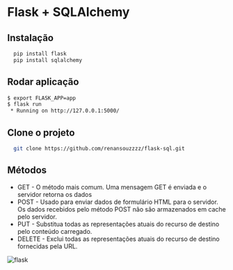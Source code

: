 
# Flask + SQLAlchemy 




## Instalação


```bash
  pip install flask
  pip install sqlalchemy
```

## Rodar aplicação

```bash
$ export FLASK_APP=app
$ flask run
 * Running on http://127.0.0.1:5000/
```


    
## Clone o projeto



```bash
  git clone https://github.com/renansouzzzz/flask-sql.git
```





## Métodos

- GET - O método mais comum. Uma mensagem GET é enviada e o servidor retorna os dados
- POST - Usado para enviar dados de formulário HTML para o servidor. Os dados recebidos pelo método POST não são armazenados em cache pelo servidor.
- PUT - Substitua todas as representações atuais do recurso de destino pelo conteúdo carregado.
- DELETE - Exclui todas as representações atuais do recurso de destino fornecidas pela URL.


![flask](https://upload.wikimedia.org/wikipedia/commons/thumb/3/3c/Flask_logo.svg/1200px-Flask_logo.svg.png)


